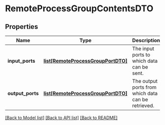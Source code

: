 # RemoteProcessGroupContentsDTO

## Properties
Name | Type | Description | Notes
------------ | ------------- | ------------- | -------------
**input_ports** | [**list[RemoteProcessGroupPortDTO]**](RemoteProcessGroupPortDTO.md) | The input ports to which data can be sent. | [optional] 
**output_ports** | [**list[RemoteProcessGroupPortDTO]**](RemoteProcessGroupPortDTO.md) | The output ports from which data can be retrieved. | [optional] 

[[Back to Model list]](../nifiDocs.md#documentation-for-models) [[Back to API list]](../nifiDocs.md#documentation-for-api-endpoints) [[Back to README]](../nifiDocs.md)


